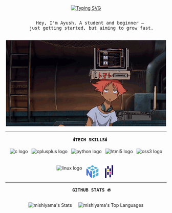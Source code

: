 <div align="center">
   <a href="https://git.io/typing-svg">
      <img src="https://readme-typing-svg.demolab.com?font=Fira+Code&duration=6000&pause=1000&width=435&lines=Zeroes+%26+Ones%3A+My+New+World" alt="Typing SVG">
   </a>
</div>

<div align="center">
  <pre> 
    Hey, I'm Ayush, A student and beginner — 
    just getting started, but aiming to grow fast.
  </pre>
</div>

<div align="center">
  <img src="https://github.com/mishiyama/mishiyama/blob/main/_3fYL8i6Q-n-155t3dn_4jx_gY5XBf64ev2QD4G5tN5nHzpjZtpRGnOCL0chOGpS.gif?raw=true" alt="Your Gif">
</div>

---

<div align="center">
 <pre>
  <strong> 🕯️TECH SKILLS🕯️</strong>
</pre>
</div>

<div align="center" style="max-width: 100%; display: flex; flex-wrap: wrap; justify-content: center; gap: 12px;">
  <img src="https://cdn.jsdelivr.net/gh/devicons/devicon/icons/c/c-original.svg" height="40" style="height: 40px;" alt="c logo" />
  <img src="https://cdn.jsdelivr.net/gh/devicons/devicon/icons/cplusplus/cplusplus-original.svg" height="40" style="height: 40px;" alt="cplusplus logo" />
  <img src="https://cdn.jsdelivr.net/gh/devicons/devicon/icons/python/python-original.svg" height="40" style="height: 40px;" alt="python logo" />
  <img src="https://cdn.jsdelivr.net/gh/devicons/devicon/icons/html5/html5-original.svg" height="40" style="height: 40px;" alt="html5 logo" />
  <img src="https://cdn.jsdelivr.net/gh/devicons/devicon/icons/css3/css3-original.svg" height="40" style="height: 40px;" alt="css3 logo" />
  <img src="https://cdn.jsdelivr.net/gh/devicons/devicon/icons/linux/linux-original.svg" height="40" style="height: 40px;" alt="linux logo" />
  <img src="https://raw.githubusercontent.com/devicons/devicon/master/icons/numpy/numpy-original.svg" height="40" style="height: 40px;" alt="numpy icon" />
  <img src="https://raw.githubusercontent.com/devicons/devicon/master/icons/pandas/pandas-original.svg" height="40" style="height: 40px;" alt="pandas icon" />
</div>

---

<div align="center">
  <pre>
    <strong>GITHUB STATS 🔥</strong>
  </pre>
</div>
<div align="center" style="display: flex; justify-content: center; align-items: flex-start; gap: 20px; flex-wrap: wrap;">
  <img src="https://github-readme-stats.vercel.app/api?username=mishiyama&theme=tokyonight&show_icons=true&hide_border=true&count_private=false" alt="mishiyama's Stats" />
  <img src="https://github-readme-stats.vercel.app/api/top-langs/?username=mishiyama&theme=tokyonight&show_icons=true&hide_border=true&layout=compact" alt="mishiyama's Top Languages" />
</div>
